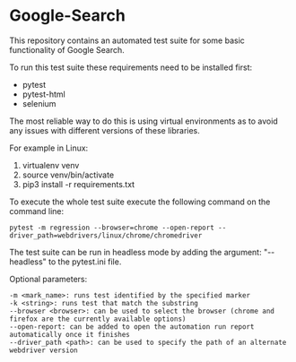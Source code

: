 # Google-Search

This repository contains an automated test suite for some basic functionality of Google Search.

To run this test suite these requirements need to be installed first:

  - pytest
  - pytest-html
  - selenium

The most reliable way to do this is using virtual environments as to avoid any issues with different versions of 
these libraries.

For example in Linux:

1) virtualenv venv
2) source venv/bin/activate
3) pip3 install -r requirements.txt 
  
To execute the whole test suite execute the following command on the command line:

    pytest -m regression --browser=chrome --open-report --driver_path=webdrivers/linux/chrome/chromedriver

The test suite can be run in headless mode by adding the argument: "--headless" to the pytest.ini file.

Optional parameters:

    -m <mark_name>: runs test identified by the specified marker
    -k <string>: runs test that match the substring
    --browser <browser>: can be used to select the browser (chrome and firefox are the currently available options)
    --open-report: can be added to open the automation run report automatically once it finishes
    --driver_path <path>: can be used to specify the path of an alternate webdriver version
